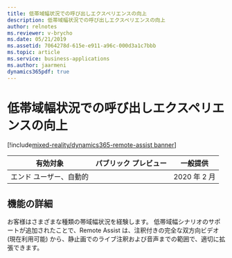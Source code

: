 ```yaml
---
title: 低帯域幅状況での呼び出しエクスペリエンスの向上
description: 低帯域幅状況での呼び出しエクスペリエンスの向上
author: relnotes
ms.reviewer: v-brycho
ms.date: 05/21/2019
ms.assetid: 7064278d-615e-e911-a96c-000d3a1c7bbb
ms.topic: article
ms.service: business-applications
ms.author: jaarmeni
dynamics365pdf: true
---
```

# <a name="improved-call-experience-for-low-bandwidth-situations"></a>低帯域幅状況での呼び出しエクスペリエンスの向上
[!include[mixed-reality/dynamics365-remote-assist banner](../includes/mixed-reality/dynamics365-remote-assist.md)]

| 有効対象    |  パブリック プレビュー | 一般提供 | 
| ---------- | ---------- |---------- |
|エンド ユーザー、自動的|| 2020 年 2 月|






## <a name="feature-details"></a>機能の詳細
<!--feature detail start -->
お客様はさまざまな種類の帯域幅状況を経験します。 低帯域幅シナリオのサポートが追加されたことで、Remote Assist は、注釈付きの完全な双方向ビデオ (現在利用可能) から、静止画でのライブ注釈および音声までの範囲で、適切に拡張できます。
<!--feature detail end -->










